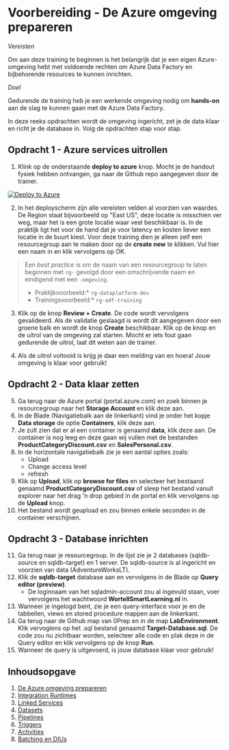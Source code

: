# Voorbereiding - De Azure omgeving prepareren

*Vereisten*

Om aan deze training te beginnen is het belangrijk dat je een eigen Azure-omgeving hebt met voldoende rechten om Azure Data Factory en bijbehorende resources te kunnen inrichten.

*Doel*

Gedurende de training heb je een werkende omgeving nodig om **hands-on** aan de slag te kunnen gaan met de Azure Data Factory.

In deze reeks opdrachten wordt de omgeving ingericht, zet je de data klaar en richt je de database in. Volg de opdrachten stap voor stap.

## Opdracht 1 - Azure services uitrollen

1. Klink op de onderstaande **deploy to azure** knop. Mocht je de handout fysiek hebben ontvangen, ga naar de Github repo aangegeven door de trainer.

[![Deploy to Azure](https://aka.ms/deploytoazurebutton)](https://portal.azure.com/#create/Microsoft.Template/uri/https%3A%2F%2Fraw.githubusercontent.com%2Fwortell-smart-learning%2FADF-Training-light%2Fmain%2F0Prep%2FLabEnvironment%2Fazuredeploy.json)

2. In het deployscherm zijn alle vereisten velden al voorzien van waardes. De Region staat bijvoorbeeld op "East US", deze locatie is misschien ver weg, maar het is een grote locatie waar veel beschikbaar is. In de praktijk ligt het voor de hand dat je voor latency en kosten liever een locatie in de buurt kiest.
Voor deze training dien je alleen zelf een resourcegroup aan te maken door op de **create new** te klikken. Vul hier een naam in en klik vervolgens op OK. 

> Een *best practice* is om de naam van een resourcegroup te laten beginnen met `rg-` gevolgd door een omschrijvende naam en eindigend met een `-omgeving`. 
>
> * Praktijkvoorbeeld:* `rg-dataplatform-dev`
> * Trainingsvoorbeeld:* `rg-adf-training`
>

3. Klik op de knop **Review + Create**. De code wordt vervolgens gevalideerd. Als de validatie geslaagd is wordt dit aangegeven door een groene balk en wordt de knop **Create**  beschikbaar. Klik op de knop en de uitrol van de omgeving zal starten. Mocht er iets fout gaan gedurende de uitrol, laat dit weten aan de trainer.

4. Als de uitrol voltooid is krijg je daar een melding van en hoera! Jouw omgeving is klaar voor gebruik! 

## Opdracht 2 - Data klaar zetten

5. Ga terug naar de Azure portal (portal.azure.com) en zoek binnen je resourcegroup naar het **Storage Account** en klik deze aan.
5. In de Blade (Navigatiebalk aan de linkerkant) vind je onder het kopje **Data storage** de optie **Containers**, klik deze aan.
5. Je zult zien dat er al een container is genaamd **data**, klik deze aan. De container is nog leeg en deze gaan wij vullen met de bestanden **ProductCategoryDiscount.csv** en **SalesPersonal.csv**.
5. In de horizontale navigatiebalk zie je een aantal opties zoals:
    * Upload
    * Change access level
    * refresh
5. Klik op **Upload**, klik op **browse for files** en selecteer het bestaand genaamd **ProductCategoryDiscount.csv** of sleep het bestand vanuit explorer naar het drag 'n drop gebied in de portal en klik vervolgens op de **Upload** knop.
5. Het bestand wordt geupload en zou binnen enkele seconden in de container verschijnen.


## Opdracht 3 - Database inrichten

11. Ga terug naar je resourcegroup. In de lijst zie je 2 databases (sqldb-source en sqldb-target) en 1 server. De sqldb-source is al ingericht en voorzien van data (AdventureWorksLT).
11. Klik de **sqldb-target** database aan en vervolgens in de Blade op **Query editor (preview)**.
    * De loginnaam van het sqladmin-account zou al ingevuld staan, voer vervolgens het wachtwoord **WortellSmartLearning.nl** in.
11. Wanneer je ingelogd bent, zie je een query-interface voor je en de tabbellen, views en stored procedure mappen aan de linkerkant.
11. Ga terug naar de Github map van 0Prep en in de map **LabEnvironment**. Klik vervoglens op het .sql bestand genaamd **Target-Database.sql**. De code zou nu zichtbaar worden, selecteer alle code en plak deze in de Query editor en klik vervolgens op de knop **Run**.
11. Wanneer de query is uitgevoerd, is jouw database klaar voor gebruik!

## Inhoudsopgave

1. [De Azure omgeving prepareren](../0Prep/LabVoorbereiding0.md)
2. [Integration Runtimes](../Lab1/LabInstructions1.md)
3. [Linked Services](../Lab2/LabInstructions2.md)
4. [Datasets](../Lab3/LabInstructions3.md)
5. [Pipelines](../Lab4/LabInstructions4.md)
6. [Triggers](../Lab5/LabInstructions5.md)
8. [Activities](../Lab6/LabInstructions6.md)
9. [Batching en DIUs](../Lab7/LabInstructions7.md)
